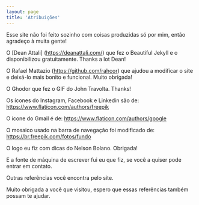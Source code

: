 ```yaml
---
layout: page
title: 'Atribuições'
---
```


Esse site não foi feito sozinho com coisas produzidas só por mim, então agradeço à muita gente!


O [Dean Attali] (https://deanattali.com/) que fez o Beautiful Jekyll e o disponibilizou gratuitamente. Thanks a lot Dean!

O Rafael Mattazio (https://github.com/rahcor) que ajudou a modificar o site e deixá-lo mais bonito e funcional. Muito obrigada!


O Ghodor que fez o GIF do John Travolta. Thanks!

Os ícones do Instagram, Facebook e Linkedin são de: https://www.flaticon.com/authors/freepik

O ícone do Gmail é de: https://www.flaticon.com/authors/google

O mosaico usado na barra de navegação foi modificado de: https://br.freepik.com/fotos/fundo


O logo eu fiz com dicas do Nelson Bolano. Obrigada!

E a fonte de máquina de escrever fui eu que fiz, se você a quiser pode entrar em contato.


Outras referências você encontra pelo site.


Muito obrigada a você que visitou, espero que essas referências também possam te ajudar.
